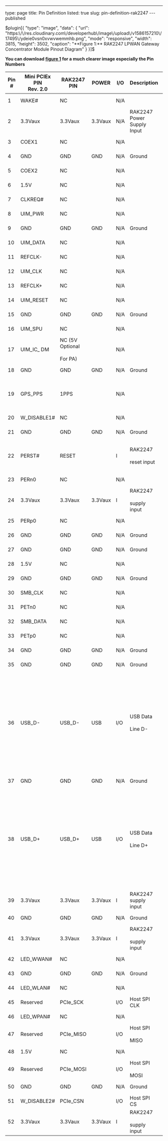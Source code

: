 ---
type: page
title: Pin Definition
listed: true
slug: pin-definition-rak2247
---published

$plugin[{
    "type": "image",
    "data": {
        "url": "https:\/\/res.cloudinary.com\/developerhub\/image\/upload\/v1586157210\/17495\/ydeie0vsn0xvwvwemmhb.png",
        "mode": "responsive",
        "width": 3815,
        "height": 3502,
        "caption": "**Figure 1:** RAK2247 LPWAN Gateway Concentrator Module Pinout Diagram"
    }
}]$

**You can download [figure 1](https://res.cloudinary.com/developerhub/image/upload/v1563163820/17495/ury6bykwnjdm8iel4utk.jpg) for a much clearer image especially the Pin Numbers**

| **Pin #** | **Mini PCIEx PIN <br>Rev. 2.0** | **RAK2247 <br>PIN** | **POWER** | **I/O** | **Description** | **Remarks** | 
| ---- | ---- | ---- | ---- | ---- | ---- | ---- | 
| 1 | WAKE# | NC |  | N/A |  | Internally not connected | 
| 2 | 3.3Vaux | 3.3Vaux | 3.3Vaux | N/A | RAK2247 Power<br>Supply Input | Connect to 3.3 volts | 
| 3 | COEX1 | NC |  | N/A |  | Internally not connected | 
| 4 | GND | GND | GND | N/A | Ground | Connect to ground | 
| 5 | COEX2 | NC |  | N/A |  | Internally not connected | 
| 6 | 1.5V | NC |  | N/A |  | Internally not connected | 
| 7 | CLKREQ# | NC |  | N/A |  | Internally not connected | 
| 8 | UIM_PWR | NC |  | N/A |  | Internally not connected | 
| 9 | GND | GND | GND | N/A | Ground | Connect to ground | 
| 10 | UIM_DATA | NC |  | N/A |  | Internally not connected | 
| 11 | REFCLK- | NC |  | N/A |  | Internally not connected | 
| 12 | UIM_CLK | NC |  | N/A |  | Internally not connected | 
| 13 | REFCLK+ | NC |  | N/A |  | Internally not connected | 
| 14 | UIM_RESET | NC |  | N/A |  | Internally not connected | 
| 15 | GND | GND | GND | N/A | Ground | Connect to ground | 
| 16 | UIM_SPU | NC |  | N/A |  | Internally not connected | 
| 17 | UIM_IC_ DM | NC (5V Optional <br><br>For PA) |  | N/A |  | Internally not connected | 
| 18 | GND | GND | GND | N/A | Ground | Connect to ground | 
| 19 | GPS_PPS | 1PPS |  | N/A |  | Internal connection GPS_PPS<br><br>for SX1301 | 
| 20 | W_DISABLE1# | NC |  | N/A |  | Internally not connected | 
| 21 | GND | GND | GND | N/A | Ground | Connect to ground | 
| 22 | PERST# | RESET |  | I | RAK2247<br><br>reset input | Active high (≥100ns) for<br><br>SX1301 reset. | 
| 23 | PERn0 | NC |  | N/A |  | Internally not connected | 
| 24 | 3.3Vaux | 3.3Vaux | 3.3Vaux | I | RAK2247<br><br>supply input | Connect to 3.3 V | 
| 25 | PERp0 | NC |  | N/A |  | Internally not connected | 
| 26 | GND | GND | GND | N/A | Ground | Connect to ground | 
| 27 | GND | GND | GND | N/A | Ground | Connect to ground | 
| 28 | 1.5V | NC |  | N/A |  | Internally not connected | 
| 29 | GND | GND | GND | N/A | Ground | Connect to ground | 
| 30 | SMB_CLK | NC |  | N/A |  | Internally not connected | 
| 31 | PETn0 | NC |  | N/A |  | Internally not connected | 
| 32 | SMB_DATA | NC |  | N/A |  | Internally not connected | 
| 33 | PETp0 | NC |  | N/A |  | Internally not connected | 
| 34 | GND | GND | GND | N/A | Ground | Connect to ground | 
| 35 | GND | GND | GND | N/A | Ground | Connect to ground | 
| 36 | USB_D- | USB_D- | USB | I/O | USB Data<br><br>Line D- | 90Ω nominal differential impedance. Pull-up, pull-down and series resistors as required by USB 2.0 specifications are part of the USB pin driver and need not be provided externally. | 
| 37 | GND | GND | GND | N/A | Ground | Connect to ground | 
| 38 | USB_D+ | USB_D+ | USB | I/O | USB Data<br><br>Line D+ | 90Ω nominal differential impedance. Pull-up, pull-down and series resistors as required by USB 2.0 specifications are part of the USB pin driver and need not be provided externally. | 
| 39 | 3.3Vaux | 3.3Vaux | 3.3Vaux | I | RAK2247   supply input | Connect to 3.3 V | 
| 40 | GND | GND | GND | N/A | Ground | Connect to ground | 
| 41 | 3.3Vaux | 3.3Vaux | 3.3Vaux | I | RAK2247<br><br>supply input | Connect to 3.3 V | 
| 42 | LED_WWAN# | NC |  | N/A |  | Internally not connected | 
| 43 | GND | GND | GND | N/A | Ground | Connect to ground | 
| 44 | LED_WLAN# | NC |  | N/A |  | Internally not connected | 
| 45 | Reserved | PCIe_SCK |  | I/O | Host SPI CLK | Max 10MHz clock | 
| 46 | LED_WPAN# | NC |  | N/A |  | Internally not connected | 
| 47 | Reserved | PCIe_MISO |  | I/O | Host SPI<br><br>MISO |  | 
| 48 | 1.5V | NC |  | N/A |  | Internally not connected | 
| 49 | Reserved | PCIe_MOSI |  | I/O | Host SPI<br><br>MOSI |  | 
| 50 | GND | GND | GND | N/A | Ground | Connect to ground | 
| 51 | W_DISABLE2# | PCIe_CSN |  | I/O | Host SPI CS |  | 
| 52 | 3.3Vaux | 3.3Vaux | 3.3Vaux | I | RAK2247<br><br>supply input | Connect to 3.3 V | 



